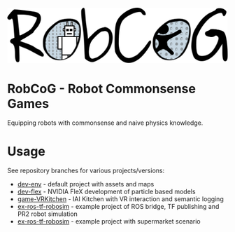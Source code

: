 [![](Documentation/Img/RobCoG.png)](http://robcog.org/)

# RobCoG - **Rob**ot **Co**mmonsense **G**ames 

Equipping robots with commonsense and naive physics knowledge.

# Usage

See repository branches for various projects/versions:

 * [dev-env](https://github.com/robcog-iai/RobCoG/tree/dev-env) - default project with assets and maps
 * [dev-flex](https://github.com/robcog-iai/RobCoG/tree/dev-flex) - NVIDIA FleX development of particle based models
 * [game-VRKitchen](https://github.com/robcog-iai/RobCoG/tree/game-VRKitchen) - IAI Kitchen with VR interaction and semantic logging
 * [ex-ros-tf-robosim](https://github.com/robcog-iai/RobCoG/tree/ex-ros-tf-robosim) - example project of ROS bridge, TF publishing and PR2 robot simulation
 * [ex-ros-tf-robosim](https://github.com/robcog-iai/RobCoG/tree/ex-supermarket) - example project with supermarket scenario
